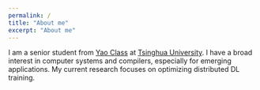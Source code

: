 ```yaml
---
permalink: /
title: "About me"
excerpt: "About me"
---
```


I am a senior student from [Yao Class](https://iiis.tsinghua.edu.cn/en/yaoclass/) at [Tsinghua University](https://www.tsinghua.edu.cn/en/). I have a broad interest in computer systems and compilers, especially for emerging applications. My current research focuses on optimizing distributed DL training.
